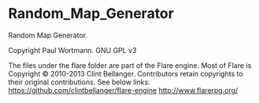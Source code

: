 # Random_Map_Generator
Random Map Generator.

Copyright Paul Wortmann. GNU GPL v3



The files under the flare folder are part of the Flare engine.
Most of Flare is Copyright © 2010-2013 Clint Bellanger. 
Contributors retain copyrights to their original contributions.
See below links:
https://github.com/clintbellanger/flare-engine
http://www.flarerpg.org/

